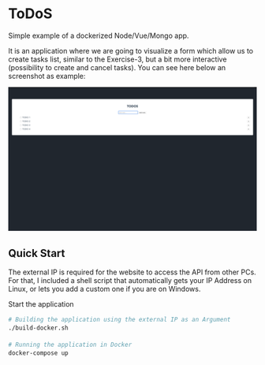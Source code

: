 # ToDoS

Simple example of a dockerized Node/Vue/Mongo app. 

It is an application where we are going to visualize a form which allow us to create tasks list, similar to the Exercise-3, but a bit more interactive (possibility to create and cancel tasks). You can see here below an screenshot as example:

![Pic](PIC/Screen.png)

## Quick Start

The external IP is required for the website to access the API from other PCs. For that, I included a shell script that automatically gets your IP Address on Linux, or lets you add a custom one if you are on Windows.

Start the application

```bash
# Building the application using the external IP as an Argument
./build-docker.sh

# Running the application in Docker
docker-compose up
```
